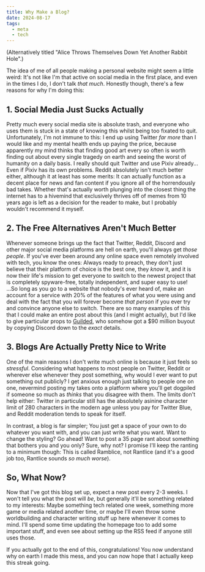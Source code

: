 ```yaml
---
title: Why Make a Blog?
date: 2024-08-17
tags:
  - meta
  - tech
---
```

(Alternatively titled "Alice Throws Themselves Down Yet Another Rabbit Hole".)

The idea of me of all people making a personal website might seem a little weird: It's not like I'm that active on social media in the first place, and even in the times I do, I don't talk *that much*. Honestly though, there's a few reasons for why I'm doing this:

## 1. Social Media Just Sucks Actually

Pretty much every social media site is absolute trash, and everyone who uses them is stuck in a state of knowing this whilst being too fixated to quit. Unfortunately, I'm not immune to this: I end up using Twitter *far more* than I would like and my mental health ends up paying the price, because apparently my mind thinks that finding good art every so often is worth finding out about every single tragedy on earth and seeing the worst of humanity on a daily basis. I really should quit Twitter and use Pixiv already... Even if Pixiv has its own problems. Reddit absolutely isn't much better either, although it at least has some merits: It can actually function as a decent place for news and fan content if you ignore all of the horrendously bad takes. Whether that's actually worth plunging into the closest thing the internet has to a hivemind that exclusively thrives off of memes from 10 years ago is left as a decision for the reader to make, but I probably wouldn't recommend it myself.

## 2. The Free Alternatives Aren't Much Better

Whenever someone brings up the fact that Twitter, Reddit, Discord and other major social media platforms are hell on earth, you'll always get *those people*. If you've ever been around any online space even remotely involved with tech, you know the ones: Always ready to preach, they don't just believe that their platform of choice is the best one, they *know* it, and it is now their life's mission to get everyone to switch to the newest project that is completely spyware-free, totally independent, and super easy to use! ...So long as you go to a website that nobody's ever heard of, make an account for a service with 20% of the features of what you were using and deal with the fact that you will forever become *that person* if you ever try and convince anyone else to switch. There are so many examples of this that I could make an entire post about this (and I might actually), but I'd like to give particular props to [Guilded](https://www.guilded.gg/), who somehow got a $90 million buyout by copying Discord down to the *exact* details.

## 3. Blogs Are Actually Pretty Nice to Write

One of the main reasons I don't write much online is because it just feels so *stressful*. Considering what happens to most people on Twitter, Reddit or wherever else whenever they post something, why would I ever want to put something out publicly? I get anxious enough just talking to people one on one, nevermind posting my takes onto a platform where you'll get dogpiled if someone so much as *thinks* that you disagree with them. The limits don't help either: Twitter in particular still has the absolutely asinine character limit of 280 characters in the modern age unless you pay for Twitter Blue, and Reddit moderation tends to speak for itself.

In contrast, a blog is far simpler; You just get a space of your own to do whatever you want with, and you can just write what you want. Want to change the styling? Go ahead! Want to post a 35 page rant about something that bothers you and you only? Sure, why not? I promise I'll keep the ranting to a minimum though: This is called Ramblice, not Rantlice (and it's a good job too, Rantlice sounds *so much worse*).

## So, What Now?

Now that I've got this blog set up, expect a new post every 2-3 weeks. I won't tell you what the post will *be*, but generally it'll be something related to my interests: Maybe something tech related one week, something more game or media related another time, or maybe I'll even throw some worldbuilding and character writing stuff up here whenever it comes to mind. I'll spend some time updating the homepage too to add some important stuff, and even see about setting up the RSS feed if anyone still uses those. 

If you actually got to the end of this, congratulations! You now understand why on earth I made this mess, and you can now hope that I actually keep this streak going. 